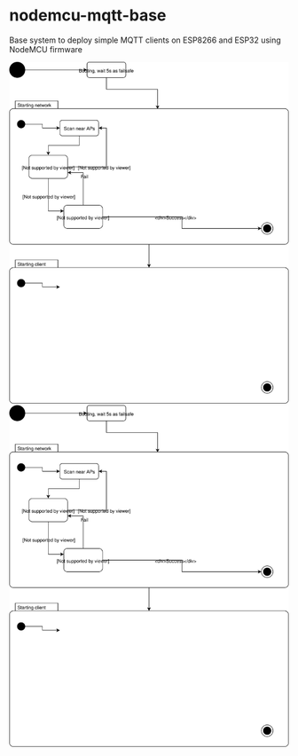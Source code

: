 # nodemcu-mqtt-base
Base system to deploy simple MQTT clients on ESP8266 and ESP32 using NodeMCU firmware

![FSM](./fsm_nodemcu_mqtt.svg)
<img src="./fsm_nodemcu_mqtt.svg">
